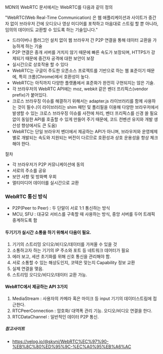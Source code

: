 MDN의 WebRTC 문서에서는 WebRTC를 다음과 같이 정의

"WebRTC(Web Real-Time Communication) 은 웹 애플리케이션과 사이트가 중간자 없이 브라우저 간에 오디오나 영상 미디어를 포착하고 마음대로 스트림 할 뿐 아니라, 임의의 데이터도 교환할 수 있도록 하는 기술입니다."

- 드라이버나 플러그인 설치 없이 웹 브라우저 간 P2P 연결을 통해 데이터 교환을 가능하게 하는 기술
- P2P 연결은 중개 서버를 거치지 않기 때문에 빠른 속도가 보장되며, HTTPS가 강제되기 때문에 중간자 공격에 대한 보안이 보장
- 실시간으로 상호작용 할 수 있다
- WebRTC는 구글이 주도한 오픈소스 프로젝트를 기반으로 하는 웹 표준이기 때문에, 특히 크롬(Chrome)에서 호환성이 높다.
- WebRTC는 아직까지 다양한 플랫폼에서 표준화가 완전히 구현되지는 않은 기술.
- 각 브라우저의 WebRTC API에는 moz, webkit 같은 벤더 프리픽스(vendor prefix)가 붙어있다.
- 크로스 브라우징 이슈를 해결하기 위해서는 adapter.js 라이브러리를 함께 사용하는 것이 필수.(이 라이브러리는 shim 패턴 및 폴리필을 이용해 다양한 브라우저에서 발생할 수 있는 크로스 브라우징 이슈를 사전에 처리, 벤더 프리픽스를 신경 쓸 필요 없이 동일한 API를 호출할 수 있게 만들어 주기 때문에, 코드 컨벤션 유지와 개발 생산성 향상에서도 큰 도움)
- WebRTC는 단일 브라우저 벤더에서 제공하는 API가 아니며, 브라우저와 운영체제별로 개발되는 속도와 지원되는 버전이 다르므로 호환성과 상호 운용성을 항상 체크해야 한다.

절차
- 각 브라우저가 P2P 커뮤니케이션에 동의
- 서로의 주소를 공유
- 보안 사항 및 방화벽 우회
- 멀티미디어 데이터를 실시간으로 교환

### WebRTC 통신 방식
- P2P(Peer to Peer) : 두 단말이 서로 1:1 통신하는 방식
- MCU, SFU : 대규모 서비스를 구축할 때 사용하는 방식, 중앙 서버를 두어 트래픽 중계하도록 함

#### 두기기가 실시간 소통을 하기 위해서 다음이 필요.
1. 기기의 스트리밍 오디오/비디오/데이터를 가져올 수 있을 것
2. 소통하고자 하는 기기의 IP 주소와 포트 등 네트워크 데어터가 필요
3. 에러 보고, 세션 초기화를 위해 신호 통신을 관리해야 함.
4. 서로 소통할 수 있는 해상도인지, 코덱은 맞는지 Capability 정보 교환
5. 실제 연결을 맺음.
6. 스트리밍 오디오/비디오/데이터 교환 가능.

#### WebRTC에서 제공하는 API 3가지
1. MediaStream : 사용자의 카메라 혹은 마이크 등 input 기기의 데이터스트림에 접근한다.
2. RTCPeerConnection : 암호화/ 대역폭 관리 기능. 오디오/비디오 연결을 한다.
3. RTCDataChannel : 일반적인 데이터 P2P 통신.

##### 참고사이트 
- https://velog.io/@skyni/WebRTC%EC%97%90-%EB%8C%80%ED%95%9C-%EC%A0%95%EB%A6%AC




